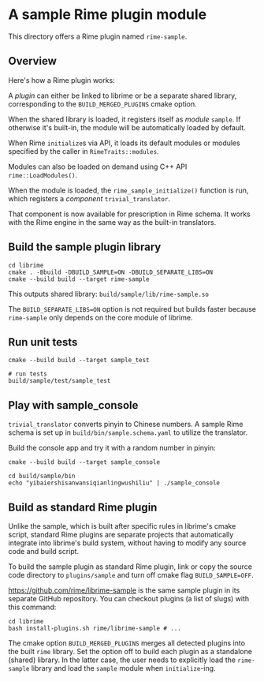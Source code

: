 # A sample Rime plugin module

This directory offers a Rime plugin named `rime-sample`.

## Overview

Here's how a Rime plugin works:

A *plugin* can either be linked to librime or be a separate shared library,
corresponding to the `BUILD_MERGED_PLUGINS` cmake option.

When the shared library is loaded, it registers itself as *module* `sample`.
If otherwise it's built-in, the module will be automatically loaded by default.

When Rime `initialize`s via API, it loads its default modules or modules
specified by the caller in `RimeTraits::modules`.

Modules can also be loaded on demand using C++ API `rime::LoadModules()`.

When the module is loaded, the `rime_sample_initialize()` function is run,
which registers a *component* `trivial_translator`.

That component is now available for prescription in Rime schema.
It works with the Rime engine in the same way as the built-in translators.

## Build the sample plugin library

``` shell
cd librime
cmake . -Bbuild -DBUILD_SAMPLE=ON -DBUILD_SEPARATE_LIBS=ON
cmake --build build --target rime-sample
```

This outputs shared library: `build/sample/lib/rime-sample.so`

The `BUILD_SEPARATE_LIBS=ON` option is not required but builds faster because
`rime-sample` only depends on the core module of librime.

## Run unit tests

``` shell
cmake --build build --target sample_test

# run tests
build/sample/test/sample_test
```

## Play with sample_console

`trivial_translator` converts pinyin to Chinese numbers.
A sample Rime schema is set up in `build/bin/sample.schema.yaml` to utilize
the translator.

Build the console app and try it with a random number in pinyin:

``` shell
cmake --build build --target sample_console

cd build/sample/bin
echo "yibaiershisanwansiqianlingwushiliu" | ./sample_console
```

## Build as standard Rime plugin

Unlike the sample, which is built after specific rules in librime's cmake
script, standard Rime plugins are separate projects that automatically
integrate into librime's build system, without having to modify any source code
and build script.

To build the sample plugin as standard Rime plugin, link or copy the source code
directory to `plugins/sample` and turn off cmake flag `BUILD_SAMPLE=OFF`.

https://github.com/rime/librime-sample is the same sample plugin in its separate
GitHub repository. You can checkout plugins (a list of slugs) with this command:

``` shell
cd librime
bash install-plugins.sh rime/librime-sample # ...
```

The cmake option `BUILD_MERGED_PLUGINS` merges all detected plugins into the
built `rime` library. Set the option off to build each plugin as a standalone
(shared) library. In the latter case, the user needs to explicitly load the
`rime-sample` library and load the `sample` module when `initialize`-ing.
